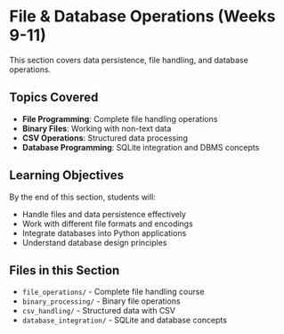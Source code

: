 # File & Database Operations (Weeks 9-11)

This section covers data persistence, file handling, and database operations.

## Topics Covered

- **File Programming**: Complete file handling operations
- **Binary Files**: Working with non-text data
- **CSV Operations**: Structured data processing
- **Database Programming**: SQLite integration and DBMS concepts

## Learning Objectives

By the end of this section, students will:
- Handle files and data persistence effectively
- Work with different file formats and encodings
- Integrate databases into Python applications
- Understand database design principles

## Files in this Section

- `file_operations/` - Complete file handling course
- `binary_processing/` - Binary file operations
- `csv_handling/` - Structured data with CSV
- `database_integration/` - SQLite and database concepts
